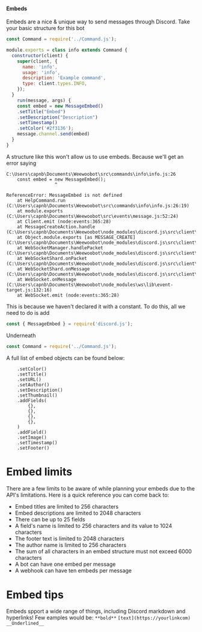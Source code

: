 #### Embeds
Embeds are a nice & unique way to send messages through Discord.
Take your basic structure for this bot
```js
const Command = require('../Command.js');

module.exports = class info extends Command {
  constructor(client) {
    super(client, {
      name: 'info',
      usage: 'info',
      description: 'Example command',
      type: client.types.INFO,
    });
  }
    run(message, args) {
    const embed = new MessageEmbed()
    .setTitle("Embed")
    .setDescription("Description")
    .setTimestamp()
    .setColor('#2f3136');
    message.channel.send(embed) 
  }
}
```
A structure like this won't allow us to use embeds. Because we'll get an error saying
```
C:\Users\capnb\Documents\Weewoobot\src\commands\info\info.js:26
    const embed = new MessageEmbed();
                  ^

ReferenceError: MessageEmbed is not defined
    at HelpCommand.run (C:\Users\capnb\Documents\Weewoobot\src\commands\info\info.js:26:19)
    at module.exports (C:\Users\capnb\Documents\Weewoobot\src\events\message.js:52:24)
    at Client.emit (node:events:365:28)
    at MessageCreateAction.handle (C:\Users\capnb\Documents\Weewoobot\node_modules\discord.js\src\client\actions\MessageCreate.js:31:14)
    at Object.module.exports [as MESSAGE_CREATE] (C:\Users\capnb\Documents\Weewoobot\node_modules\discord.js\src\client\websocket\handlers\MESSAGE_CREATE.js:4:32)
    at WebSocketManager.handlePacket (C:\Users\capnb\Documents\Weewoobot\node_modules\discord.js\src\client\websocket\WebSocketManager.js:384:31)
    at WebSocketShard.onPacket (C:\Users\capnb\Documents\Weewoobot\node_modules\discord.js\src\client\websocket\WebSocketShard.js:444:22)
    at WebSocketShard.onMessage (C:\Users\capnb\Documents\Weewoobot\node_modules\discord.js\src\client\websocket\WebSocketShard.js:301:10)
    at WebSocket.onMessage (C:\Users\capnb\Documents\Weewoobot\node_modules\ws\lib\event-target.js:132:16)
    at WebSocket.emit (node:events:365:28)
```
This is because we haven't declared it with a constant. To do this, all we need to do is add
```js
const { MessageEmbed } = require('discord.js');
```
Underneath 
```js
const Command = require('../Command.js');
```

A full list of embed objects can be found below:
```
	.setColor()
	.setTitle()
	.setURL()
	.setAuthor()
	.setDescription()
	.setThumbnail()
	.addFields(
		{},
		{},
		{},
		{},
	)
	.addField()
	.setImage()
	.setTimestamp()
	.setFooter()
```

# Embed limits
There are a few limits to be aware of while planning your embeds due to the API's limitations. Here is a quick reference you can come back to:

- Embed titles are limited to 256 characters
- Embed descriptions are limited to 2048 characters
- There can be up to 25 fields
- A field's name is limited to 256 characters and its value to 1024 characters
- The footer text is limited to 2048 characters
- The author name is limited to 256 characters
- The sum of all characters in an embed structure must not exceed 6000 characters
- A bot can have one embed per message
- A webhook can have ten embeds per message

# Embed tips

Embeds spport a wide range of things, including Discord markdown and hyperlinks!
Few eamples would be:
`**bold**`
`[text](https://yourlinkcom)`
`__Underlined__`
